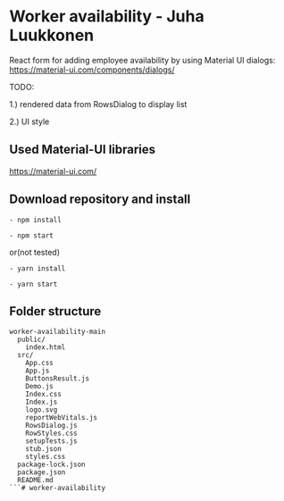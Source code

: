 # Worker availability - Juha Luukkonen

React form for adding employee availability by using Material UI dialogs: https://material-ui.com/components/dialogs/ 

TODO: 

1.) rendered data from RowsDialog to display list

2.) UI style

## Used Material-UI libraries

https://material-ui.com/

## Download repository and install
```
- npm install

- npm start
```
or(not tested)
```
- yarn install

- yarn start
```
## Folder structure
```
worker-availability-main
  public/
    index.html
  src/
    App.css
    App.js
    ButtonsResult.js
    Demo.js
    Index.css
    Index.js
    logo.svg
    reportWebVitals.js
    RowsDialog.js
    RowStyles.css
    setupTests.js
    stub.json
    styles.css
  package-lock.json
  package.json
  README.md
```#   w o r k e r - a v a i l a b i l i t y  
 